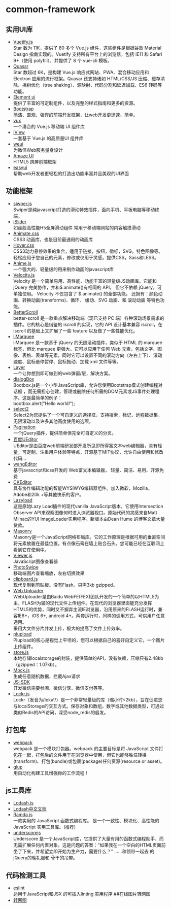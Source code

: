 # common-framework
## 实用UI库
* [Vuetify.js](https://github.com/vuetifyjs/vuetify)  
Star 数为 11K，提供了 80 多个 Vue.js 组件，这些组件是根据谷歌 Material Design 指南实现的。Vuetify 支持所有平台上的浏览器，包括 IE11 和 Safari 9+（使用 polyfill），并提供了 8 个 vue-cli 模板。
* [Quasar](https://github.com/quasarframework/quasar)  
Star 数超过 6K，是构建 Vue.js 响应式网站、PWA、混合移动应用和 Electron 应用的流行框架。Quasar 还支持诸如 HTML/CSS/JS 压缩、缓存清除、摇树优化（tree shaking）、源映射、代码分割和延迟加载、ES6 转码等功能。
* [Element ui](http://element.eleme.io/#/)  
提供了丰富的可定制组件，以及完整的样式指南和更多的资源。
* [Bootstrap](http://www.bootcss.com/)  
简洁、直观、强悍的前端开发框架，让web开发更迅速、简单。
* [vux](https://vux.li/)  
一个凑合的 Vue.js 移动端 UI 组件库
* [iView](https://www.iviewui.com/)  
一套基于 Vue.js 的高质量UI 组件库
* [weui](http://aidenzou.github.io/vue-weui/#!/)  
为微信Web服务量身设计
* [Amaze UI](http://amazeui.org/)  
HTML5 跨屏前端框架
* [easyui](http://www.jeasyui.net/)  
帮助web开发者更轻松的打造出功能丰富并且美观的UI界面
## 功能框架
* [siwper.js](https://www.swiper.com.cn/)  
Swiper是纯javascript打造的滑动特效插件，面向手机、平板电脑等移动终端。
* [iSlider](http://kele527.github.io/iSlider/)  
如丝般高性能H5全屏滑动组件
常用于移动端网站的内容触摸滑动
* [Animate.css](https://daneden.github.io/animate.css/)  
CSS3 动画库，也是目前最通用的动画库
* [Hover.css](https://github.com/IanLunn/Hover)  
CSS3动力悬停效果的集合，适用于链接，按钮，徽标，SVG，特色图像等。轻松应用于您自己的元素，修改或仅用于灵感。提供CSS，Sass和LESS。
* [Anime.js](http://animejs.com/documentation/#svgAttributes)  
一个强大的、轻量级的用来制作动画的javascript库
* [Velocity.js](http://www.mrfront.com/docs/velocity.js/index.html)  
Velocity 是一个简单易用、高性能、功能丰富的轻量级JS动画库。它能和 jQuery 完美协作，并和$.animate()有相同的 API， 但它不依赖 jQuery，可单独使用。 Velocity 不仅包含了 $.animate() 的全部功能， 还拥有：颜色动画、转换动画(transforms)、循环、 缓动、SVG 动画、和 滚动动画 等特色功能。
* [BetterScroll](https://github.com/ustbhuangyi/better-scroll/blob/master/README_zh-CN.md)  
better-scroll 是一款重点解决移动端（现已支持 PC 端）各种滚动场景需求的插件。它的核心是借鉴的 iscroll 的实现，它的 API 设计基本兼容 iscroll，在 iscroll 的基础上又扩展了一些 feature 以及做了一些性能优化。
* [liMarquee](http://www.dowebok.com/188.html)  
liMarquee 是一款基于 jQuery 的无缝滚动插件，类似于 HTML 的 marquee 标签，但比 marquee 更强大。它可以应用于任何 Web 元素，包括文字、图像、表格、表单等元素，同时它可以设置不同的滚动方向（左右上下）、滚动速度、鼠标悬停暂停、鼠标拖动、加载 xml 文件等等。
* [Layer](http://layer.layui.com/)  
一个让你想到即可做到的web弹窗/层，解决方案。
* [dialogBox](http://bootboxjs.com/)  
Bootbox.js是一个小型JavaScript库，允许您使用Bootstrap模式创建编程对话框 ，而无需担心创建，管理或删除任何所需的DOM元素或JS事件处理程序。这是最简单的例子：  
bootbox.alert("Hello world!");
* [select2](https://select2.org/)  
Select2为您提供了一个可自定义的选择框，支持搜索，标记，远程数据集，无限滚动以及许多其他高度使用的选项。
* [Pagination](https://link.juejin.im/?target=https%3A%2F%2Fgithub.com%2FsuperRaytin%2Fpaginationjs)  
一个jQuery插件，提供简单但完全可自定义的分页。
* [百度UEditor](https://ueditor.baidu.com/website/)  
UEditor是由百度web前端研发部开发所见即所得富文本web编辑器，具有轻量，可定制，注重用户体验等特点，开源基于MIT协议，允许自由使用和修改代码...
* [wangEditor](http://www.wangeditor.com/)  
基于javascript和css开发的 Web富文本编辑器， 轻量、简洁、易用、开源免费
* [CKEditor](https://ckeditor.com/)  
具有协作编辑功能的智能WYSIWYG编辑器组件。加入微软，Mozilla，Adobe和20k +等其他快乐的客户。
* [Lazyload](https://github.com/tuupola/jquery_lazyload)  
这是原始Lazy Load插件的现代vanilla JavaScript版本。它使用Intersection Observer API来观察图像何时进入浏览器视口。原始代码的灵感来自Matt Mlinac的YUI ImageLoader实用程序。新版本由Dean Hume 的博客文章大量贷款。
* [Masonry](https://masonry.desandro.com/)  
Masonry是一个JavaScript网格布局库。它的工作原理是根据可用的垂直空间将元素放置在最佳位置，有点像石膏在墙上贴合石头。您可能已经在互联网上看到它在使用中。
* [Viewer.js](http://fengyuanchen.github.io/viewerjs/)  
JavaScript图像查看器
* [PhotoSwipe](http://photoswipe.com/)  
移动端图片查看缩放，左右切换效果
* [clipboard.js](https://github.com/zenorocha/clipboard.js/)  
现代复制到剪贴板。没有Flash。只需3kb gzipped。
* [Web Uploader](http://fex.baidu.com/webuploader/)  
WebUploader是由Baidu WebFE(FEX)团队开发的一个简单的以HTML5为主，FLASH为辅的现代文件上传组件。在现代的浏览器里面能充分发挥HTML5的优势，同时又不摒弃主流IE浏览器，沿用原来的FLASH运行时，兼容IE6+，iOS 6+, android 4+。两套运行时，同样的调用方式，可供用户任意选用。  
采用大文件分片并发上传，极大的提高了文件上传效率。
* [plupload](https://www.plupload.com/)  
Plupload的核心是视觉上平坦的，您可以根据自己的喜好自定义它。一个图片上传组件。
* [store.js](https://github.com/jaywcjlove/store.js)  
本地存储localstorage的封装，提供简单的API，没有依赖，压缩只有2.48kb（gzipped：1.07kb）。
* [Mock.js](http://mockjs.com/)  
生成任意随机数据，拦截Ajax请求
* [JS-SDK](https://mp.weixin.qq.com/wiki?t=resource/res_main&id=mp1421141115)  
开发微信需要参阅、微信分享、微信支付等等。
* [Lockr.js](https://www.npmjs.com/package/lockr)  
Lockr（发音为/lɒkəʳ/）是一个非常轻量级的库（缩小时<2kb），旨在促进您与localStorage的交互方式。保存对象和数组，数字或其他数据类型，可通过类似Redis的API访问，深受node_redis的启发。
## 打包库
* [webpack](https://www.webpackjs.com/)  
webpack 是一个模块打包器。webpack 的主要目标是将 JavaScript 文件打包在一起，打包后的文件用于在浏览器中使用，但它也能够胜任转换(transform)、打包(bundle)或包裹(package)任何资源(resource or asset)。
* [glup](https://www.gulpjs.com.cn/)  
用自动化构建工具增强你的工作流程！
## js工具库
* [Lodash.js](https://www.lodashjs.com/)  
* [Lodash中文文档](https://www.css88.com/doc/lodash/)  
* [Ramda.js](http://ramda.cn/)  
一款实用的 JavaScript 函数式编程库。 
是一个一致性、模块化、高性能的 JavaScript 实用工具库。(推荐) 
* [underscorejs](https://underscorejs.org/)  
Underscore 是一个JavaScript库，它提供了大量有用的函数式编程助手，而无需扩展任何内置对象。这是问题的答案：“如果我在一个空白的HTML页面前坐了下来，并希望立即开始为生产力，需要什么？” ......和领带一起去 的jQuery的晚礼服和 骨干的吊带。
## 代码检测工具
* [eslint](https://eslint.org/)  
适用于JavaScript和JSX 的可插入linting 实用程序
##在线图片转网图
* [转网图](https://sm.ms/)
